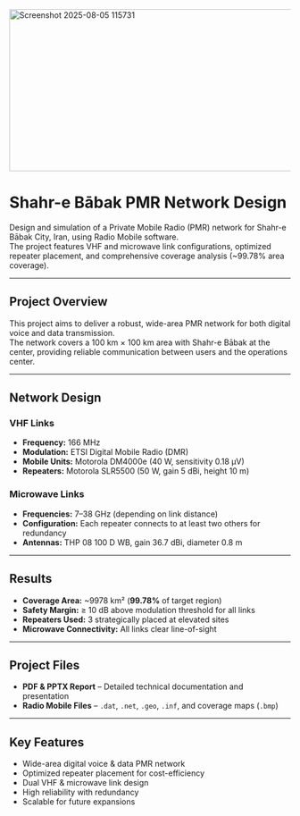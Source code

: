 <img width="1027" height="290" alt="Screenshot 2025-08-05 115731" src="https://github.com/user-attachments/assets/c870c36c-7e76-4e11-9fb9-77ca41dd2afe" />

# Shahr-e Bābak PMR Network Design

Design and simulation of a Private Mobile Radio (PMR) network for Shahr-e Bābak City, Iran, using Radio Mobile software.  
The project features VHF and microwave link configurations, optimized repeater placement, and comprehensive coverage analysis (~99.78% area coverage).

---

## Project Overview
This project aims to deliver a robust, wide-area PMR network for both digital voice and data transmission.  
The network covers a 100 km × 100 km area with Shahr-e Bābak at the center, providing reliable communication between users and the operations center.

---

## Network Design

### VHF Links
- **Frequency:** 166 MHz  
- **Modulation:** ETSI Digital Mobile Radio (DMR)  
- **Mobile Units:** Motorola DM4000e (40 W, sensitivity 0.18 µV)  
- **Repeaters:** Motorola SLR5500 (50 W, gain 5 dBi, height 10 m)

### Microwave Links
- **Frequencies:** 7–38 GHz (depending on link distance)  
- **Configuration:** Each repeater connects to at least two others for redundancy  
- **Antennas:** THP 08 100 D WB, gain 36.7 dBi, diameter 0.8 m

---

## Results
- **Coverage Area:** ~9978 km² (**99.78%** of target region)  
- **Safety Margin:** ≥ 10 dB above modulation threshold for all links  
- **Repeaters Used:** 3 strategically placed at elevated sites  
- **Microwave Connectivity:** All links clear line-of-sight

---

## Project Files
- **PDF & PPTX Report** – Detailed technical documentation and presentation  
- **Radio Mobile Files** – `.dat`, `.net`, `.geo`, `.inf`, and coverage maps (`.bmp`)  

---

## Key Features
- Wide-area digital voice & data PMR network
- Optimized repeater placement for cost-efficiency
- Dual VHF & microwave link design
- High reliability with redundancy
- Scalable for future expansions
